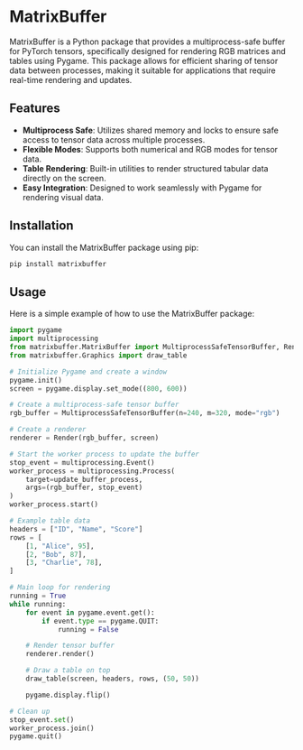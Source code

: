 # MatrixBuffer

MatrixBuffer is a Python package that provides a multiprocess-safe buffer for PyTorch tensors, specifically designed for rendering RGB matrices and tables using Pygame. This package allows for efficient sharing of tensor data between processes, making it suitable for applications that require real-time rendering and updates.

## Features

- **Multiprocess Safe**: Utilizes shared memory and locks to ensure safe access to tensor data across multiple processes.
- **Flexible Modes**: Supports both numerical and RGB modes for tensor data.
- **Table Rendering**: Built-in utilities to render structured tabular data directly on the screen.
- **Easy Integration**: Designed to work seamlessly with Pygame for rendering visual data.

## Installation

You can install the MatrixBuffer package using pip:

```bash
pip install matrixbuffer
```

## Usage
Here is a simple example of how to use the MatrixBuffer package:
```python
import pygame
import multiprocessing
from matrixbuffer.MatrixBuffer import MultiprocessSafeTensorBuffer, Render, update_buffer_process
from matrixbuffer.Graphics import draw_table

# Initialize Pygame and create a window
pygame.init()
screen = pygame.display.set_mode((800, 600))

# Create a multiprocess-safe tensor buffer
rgb_buffer = MultiprocessSafeTensorBuffer(n=240, m=320, mode="rgb")

# Create a renderer
renderer = Render(rgb_buffer, screen)

# Start the worker process to update the buffer
stop_event = multiprocessing.Event()
worker_process = multiprocessing.Process(
    target=update_buffer_process, 
    args=(rgb_buffer, stop_event)
)
worker_process.start()

# Example table data
headers = ["ID", "Name", "Score"]
rows = [
    [1, "Alice", 95],
    [2, "Bob", 87],
    [3, "Charlie", 78],
]

# Main loop for rendering
running = True
while running:
    for event in pygame.event.get():
        if event.type == pygame.QUIT:
            running = False

    # Render tensor buffer
    renderer.render()

    # Draw a table on top
    draw_table(screen, headers, rows, (50, 50))

    pygame.display.flip()

# Clean up
stop_event.set()
worker_process.join()
pygame.quit()

```
